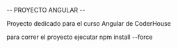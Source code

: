 -- PROYECTO ANGULAR --

Proyecto dedicado para el curso Angular de CoderHouse

para correr el proyecto ejecutar npm install --force
